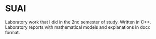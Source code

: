 # SUAI
Laboratory work that I did in the 2nd semester of study. Written in C++. Laboratory reports with mathematical models and explanations in docx format.
